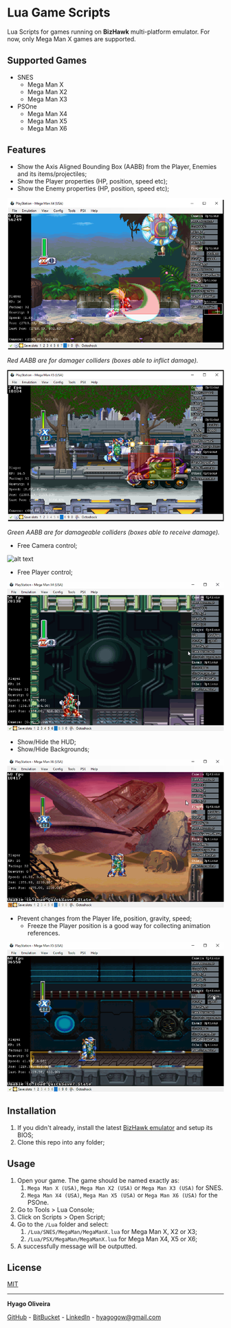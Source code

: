 # Lua Game Scripts

Lua Scripts for games running on **BizHawk** multi-platform emulator. For now, only Mega Man X games are supported.

## Supported Games

- SNES
    - Mega Man X
    - Mega Man X2
    - Mega Man X3
- PSOne
    - Mega Man X4
    - Mega Man X5
    - Mega Man X6

## Features

- Show the Axis Aligned Bounding Box (AABB) from the Player, Enemies and its items/projectiles;
- Show the Player properties (HP, position, speed etc);
- Show the Enemy properties (HP, position, speed etc);

![alt text](/~Doc/mmx4-aabb-zero.png)

*Red AABB are for damager colliders (boxes able to inflict damage).*

![alt text](/~Doc/mmx5-aabb-x.png)

*Green AABB are for damageable colliders (boxes able to receive damage).*

- Free Camera control;

![alt text](/~Doc/mmx4-control-camera.gif)

- Free Player control;

![alt text](/~Doc/mmx4-control-player.gif)

- Show/Hide the HUD;
- Show/Hide Backgrounds;

![alt text](/~Doc/mmx6-backgrounds.gif)

- Prevent changes from the Player life, position, gravity, speed;
    - Freeze the Player position is a good way for collecting animation references.
    
![alt text](/~Doc/mmx5-freeze-player-position.gif)


## Installation

1. If you didn't already, install the latest [BizHawk emulator](https://github.com/TASVideos/BizHawk#installing) and setup its BIOS;
2. Clone this repo into any folder;

## Usage

1. Open your game. The game should be named exactly as:
    1. `Mega Man X (USA)`, `Mega Man X2 (USA)` or `Mega Man X3 (USA)` for SNES.
    2. `Mega Man X4 (USA)`, `Mega Man X5 (USA)` or `Mega Man X6 (USA)` for the PSOne.
2. Go to Tools > Lua Console;
3. Click on Scripts > Open Script;
4. Go to the `/Lua` folder and select:
    1. `/Lua/SNES/MegaMan/MegaManX.lua` for Mega Man X, X2 or X3;
    2. `/Lua/PSX/MegaMan/MegaManX.lua` for Mega Man X4, X5 or X6;
5. A successfully message will be outputted.

## License

[MIT](https://choosealicense.com/licenses/mit/)

---

**Hyago Oliveira**

[GitHub](https://github.com/HyagoOliveira) -
[BitBucket](https://bitbucket.org/HyagoGow/) -
[LinkedIn](https://www.linkedin.com/in/hyago-oliveira/) -
<hyagogow@gmail.com>